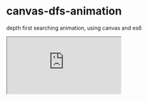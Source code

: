 # canvas-dfs-animation
depth first searching animation, using canvas and es6 
<iframe src="https://www.google.com"></iframe>
